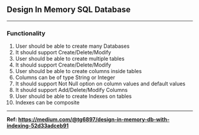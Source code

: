 ## Design In Memory SQL Database

---------------------------

###  Functionality
1. User should be able to create many Databases
2. It should support Create/Delete/Modify
3. User should be able to create multiple tables
4. It should support Create/Delete/Modify
5. User should be able to create columns inside tables
6. Columns can be of type String or Integer
7. It should support Not Null option on column values and default values
8. It should support Add/Delete/Modify Columns
9. User should be able to create Indexes on tables
10. Indexes can be composite

--------------------------

**Ref: https://medium.com/@tg6897/design-in-memory-db-with-indexing-52d33adceb91**

